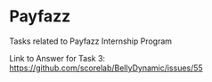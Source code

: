 # Payfazz
Tasks related to Payfazz Internship Program

Link to Answer for Task 3:
https://github.com/scorelab/BellyDynamic/issues/55
